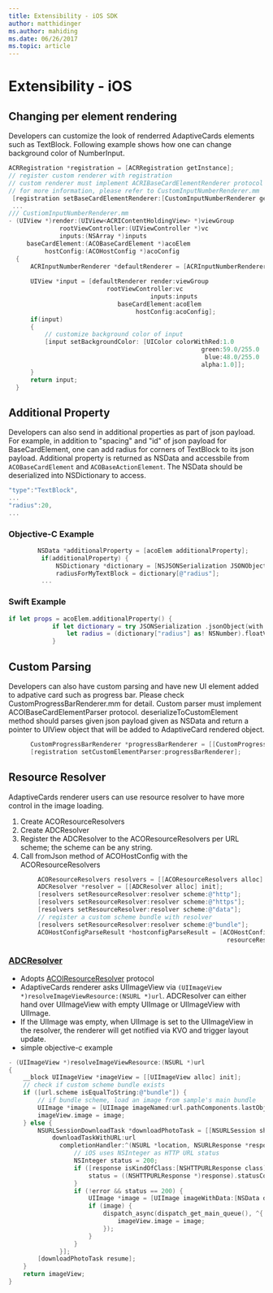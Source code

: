 ```yaml
---
title: Extensibility - iOS SDK
author: matthidinger
ms.author: mahiding
ms.date: 06/26/2017
ms.topic: article
---
```


# Extensibility - iOS

## Changing per element rendering

Developers can customize the look of renderred AdaptiveCards elements such as TextBlock.
Following example shows how one can change background color of NumberInput.

```objective-c
ACRRegistration *registration = [ACRRegistration getInstance];
// register custom renderer with registration
// custom renderer must implement ACRIBaseCardElementRenderer protocol
// for more information, please refer to CustomInputNumberRenderer.mm
 [registration setBaseCardElementRenderer:[CustomInputNumberRenderer getInstance] cardElementType:ACRNumberInput];
 ...
/// CustiomInputNumberRenderer.mm
- (UIView *)render:(UIView<ACRIContentHoldingView> *)viewGroup
              rootViewController:(UIViewController *)vc
              inputs:(NSArray *)inputs
     baseCardElement:(ACOBaseCardElement *)acoElem
          hostConfig:(ACOHostConfig *)acoConfig
  {
      ACRInputNumberRenderer *defaultRenderer = [ACRInputNumberRenderer getInstance];
 
      UIView *input = [defaultRenderer render:viewGroup
                           rootViewController:vc
                                       inputs:inputs
                              baseCardElement:acoElem
                                   hostConfig:acoConfig];
      if(input)
      {   
          // customize background color of input
          [input setBackgroundColor: [UIColor colorWithRed:1.0
                                                     green:59.0/255.0
                                                      blue:48.0/255.0
                                                     alpha:1.0]];
      }
      return input;
  }
  ```

 ## Additional Property

 Developers can also send in additional properties as part of json payload.
 For example, in addition to "spacing" and "id" of json payload for BaseCardElement, one can add radius for corners of TextBlock to its json payload.
 Additional property is returned as NSData and accessbile from `ACOBaseCardElement` and `ACOBaseActionElement`. The NSData should be deserialized into NSDictionary to access. 

 ```objective-c
 "type":"TextBlock",
 ...
 "radius":20,
 ...
 ```
### Objective-C Example
 ```objective-c
         NSData *additionalProperty = [acoElem additionalProperty];
          if(additionalProperty) {
              NSDictionary *dictionary = [NSJSONSerialization JSONObjectWithData:additionalProperty options:NSJSONReadingMutableLeaves error:nil];
              radiusForMyTextBlock = dictionary[@"radius"];
          ...
```

### Swift Example
```swift
if let props = acoElem.additionalProperty() {
            if let dictionary = try JSONSerialization .jsonObject(with: props, options: JSONSerialization.ReadingOptions.mutableLeaves) as? [NSString: Any]{
                let radius = (dictionary["radius"] as! NSNumber).floatValue
            }       
```
 ## Custom Parsing

Developers can also have custom parsing and have new UI element added to adpative card such as progress bar. Please check CustomProgressBarRenderer.mm for detail.
Custom parser must implement ACOIBaseCardElementParser protocol. deserializeToCustomElement method should parses given json payload given as NSData and return a pointer to UIView object that will be added to AdaptiveCard rendered object.

```objective-c
      CustomProgressBarRenderer *progressBarRenderer = [[CustomProgressBarRenderer alloc] init];
      [registration setCustomElementParser:progressBarRenderer];
```

## Resource Resolver
AdaptiveCards renderer users can use resource resolver to have more control in the image loading. 
1. Create ACOResourceResolvers
2. Create ADCResolver
3. Register the ADCResolver to the ACOResourceResolvers per URL scheme; the scheme can be any string.
4. Call fromJson method of ACOHostConfig with the ACOResourceResolvers

```objective-c
        ACOResourceResolvers resolvers = [[ACOResourceResolvers alloc] init];
        ADCResolver *resolver = [[ADCResolver alloc] init];
        [resolvers setResourceResolver:resolver scheme:@"http"];
        [resolvers setResourceResolver:resolver scheme:@"https"];
        [resolvers setResourceResolver:resolver scheme:@"data"];
        // register a custom scheme bundle with resolver
        [resolvers setResourceResolver:resolver scheme:@"bundle"];
        ACOHostConfigParseResult *hostconfigParseResult = [ACOHostConfig fromJson:hostConfig
                                                            resourceResolvers:resolvers];
```

### [ADCResolver](https://github.com/microsoft/AdaptiveCards/blob/main/source/ios/AdaptiveCards/ADCIOSVisualizer/ADCIOSVisualizer/ADCResolver.m)
- Adopts [ACOIResourceResolver](https://github.com/microsoft/AdaptiveCards/blob/main/source/ios/AdaptiveCards/AdaptiveCards/AdaptiveCards/ACOIResourceResolver.h) protocol
- AdaptiveCards renderer asks UIImageView via `(UIImageView *)resolveImageViewResource:(NSURL *)url`. ADCResolver can either hand over UIImageView with empty UIImage or UIImageView with UIImage.
- If the UIImage was empty, when UIImage is set to the UIImageView in the resolver, the renderer will get notified via KVO and trigger layout update.
- simple objective-c example

```objective-c
- (UIImageView *)resolveImageViewResource:(NSURL *)url
{
    __block UIImageView *imageView = [[UIImageView alloc] init];
    // check if custom scheme bundle exists
    if ([url.scheme isEqualToString:@"bundle"]) {
        // if bundle scheme, load an image from sample's main bundle
        UIImage *image = [UIImage imageNamed:url.pathComponents.lastObject];
        imageView.image = image;
    } else {
        NSURLSessionDownloadTask *downloadPhotoTask = [[NSURLSession sharedSession]
            downloadTaskWithURL:url
              completionHandler:^(NSURL *location, NSURLResponse *response, NSError *error) {
                  // iOS uses NSInteger as HTTP URL status
                  NSInteger status = 200;
                  if ([response isKindOfClass:[NSHTTPURLResponse class]]) {
                      status = ((NSHTTPURLResponse *)response).statusCode;
                  }
                  if (!error && status == 200) {
                      UIImage *image = [UIImage imageWithData:[NSData dataWithContentsOfURL:location]];
                      if (image) {
                          dispatch_async(dispatch_get_main_queue(), ^{
                              imageView.image = image;
                          });
                      }
                  }
              }];
        [downloadPhotoTask resume];
    }
    return imageView;
}
```
